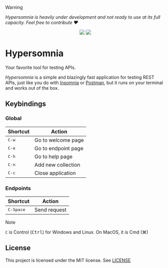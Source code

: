 <!-- prettier-ignore -->
> [!WARNING]
> _Hypersomnia is heavily under development and not ready to use at its full
> capacity. Feel free to contribute :heart:_

<div align="center">
  <image src="./docs/images/welcome.png" />
  <a target="_blank" href="https://goreportcard.com/report/github.com/HicaroD/hypersomnia"><image src="https://goreportcard.com/badge/github.com/HicaroD/hypersomnia" /></a>
</div>

# Hypersomnia

Your favorite tool for testing APIs.

_Hypersomnia_ is a simple and blazingly fast application for testing REST APIs,
just like you do with [Insomnia](https://insomnia.rest/) or
[Postman](https://www.postman.com/), but it runs on your terminal and works out
of the box.

## Keybindings

### Global

| Shortcut       | Action              |
| -------------- | ------------------- |
| <kbd>C-w</kbd> | Go to welcome page  |
| <kbd>C-e</kbd> | Go to endpoint page |
| <kbd>C-h</kbd> | Go to help page     |
| <kbd>C-n</kbd> | Add new collection  |
| <kbd>C-c</kbd> | Close application   |

### Endpoints

| Shortcut           | Action       |
| ------------------ | ------------ |
| <kbd>C-Space</kbd> | Send request |

<!-- prettier-ignore -->
> [!NOTE]
> `C` is Control (<kbd>Ctrl</kbd>) for Windows and Linux. On MacOS, it is Cmd
> (⌘)

## License

This project is licensed under the MIT license. See [LICENSE](./LICENSE)
